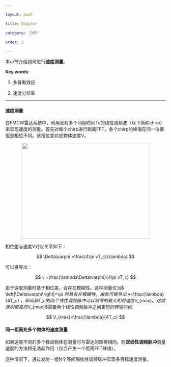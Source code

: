 ---
layout: post
title: Doppler
category: 'DSP'
order: 2
---

本小节介绍如何进行**速度测量**。

**Key words**:
1. 多普勒效应
2. 速度分辨率

- - -
#### 速度测量
在FMCW雷达系统中，利用发射多个间隔时间Tc的线性调频波（以下简称chirp）来实现速度的测量。首先对每个chirp进行距离FFT，各个chirp的峰值在同一位置但是相位不同。该相位差对应物体速度V。
<div align=center>
<img src="{{site.url}}/images/doppler-01.png" width="400" height="300" div align=center />
</div>

相位差与速度V对应关系如下：

$$ \Delta\varphi =\frac{4\pi vT_c}{\lambda} $$

可以推导出：

$$ v =\frac{\lambda\Delta\varphi}{4\pi vT_c} $$

由于速度测量时基于相位差，会存在模糊性。这种测量仅当$ \left|\Delta\varphi\right|<\pi $时具有非模糊性。由此可推导出$ v<\frac{\lambda}{4T_c} $，即间隔$T_c$的两个线性调频脉冲可以测得的最大相对速度$V_{max}$。这就表明更高的$V_{max}$需要两个线性调频脉冲之间更短的传输时间.

$$ V_{max}=\frac{\lambda}{4T_c} $$

#### 同一距离处多个物体的速度测量
如果速度不同的多个移动物体在测量时与雷达的距离相同，则**双线性调频脉冲**测量速度的方法将无法起作用（仅会产生一个距离FFT峰值）。
这种情况下，通过发射一组N个等间隔线性调频脉冲实现多目标速度测量。













